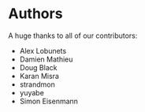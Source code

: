 Authors
=======

A huge thanks to all of our contributors:


- Alex Lobunets 
- Damien Mathieu 
- Doug Black 
- Karan Misra 
- strandmon 
- yuyabe 
- Simon Eisenmann